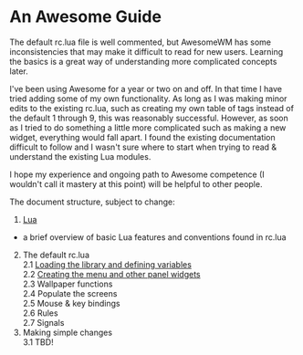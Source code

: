 # An Awesome Guide

The default rc.lua file is well commented, but AwesomeWM has some
inconsistencies that may make it difficult to read for new users. Learning the
basics is a great way of understanding more complicated concepts later.

I've been using Awesome for a year or two on and off. In that time I have tried
adding some of my own functionality. As long as I was making minor edits to the
existing rc.lua, such as creating my own table of tags instead of the default 1
through 9, this was reasonably successful. However, as soon as I tried to do
something a little more complicated such as making a new widget, everything
would fall apart. I found the existing documentation difficult to follow and I
wasn't sure where to start when trying to read & understand the existing Lua
modules.

I hope my experience and ongoing path to Awesome competence (I wouldn't call it
mastery at this point) will be helpful to other people.

The document structure, subject to change:
1. [Lua](https://github.com/pepijnKrijnsen/awesome_guide/blob/main/01_lua.md)
-  a brief overview of basic Lua features and conventions found in rc.lua  
2. The default rc.lua  
2.1 [Loading the library and defining
variables](https://github.com/pepijnKrijnsen/awesome_guide/blob/main/02-1_library-and-variable-definitions.md)  
2.2 [Creating the menu and other panel
widgets](https://github.com/pepijnKrijnsen/awesome_guide/blob/main/02-2_menu.md)  
2.3 Wallpaper functions  
2.4 Populate the screens  
2.5 Mouse & key bindings  
2.6 Rules  
2.7 Signals  
3. Making simple changes  
3.1 TBD!
